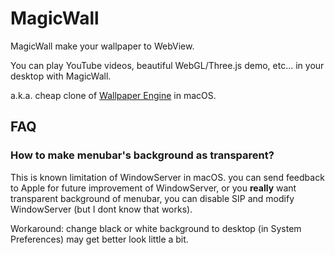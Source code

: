 #  MagicWall

MagicWall make your wallpaper to WebView.

You can play YouTube videos, beautiful WebGL/Three.js demo, etc... in your desktop with MagicWall.

a.k.a. cheap clone of [Wallpaper Engine](https://store.steampowered.com/app/431960/Wallpaper_Engine/) in macOS.

## FAQ

### How to make menubar's background as transparent?

This is known limitation of WindowServer in macOS. you can send feedback to Apple for future improvement of WindowServer, or you **really** want transparent background of menubar, you can disable SIP and modify WindowServer (but I dont know that works).

Workaround: change black or white background to desktop (in System Preferences) may get better look little a bit.
